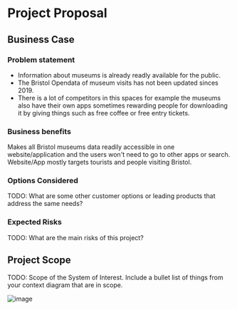 # Project Proposal

## Business Case

### Problem statement
- Information about museums is already readly available for the public. 
- The Bristol Opendata of museum visits has not been updated sinces 2019.
- There is a lot of competitors in this spaces for example the museums also have their own apps sometimes rewarding people for downloading it by giving things such as free coffee or free entry tickets.

### Business benefits
Makes all Bristol museums data readily accessible in one website/application and the users won't need to go to other apps or search. 
Website/App mostly targets tourists and people visiting Bristol. 

### Options Considered
TODO: What are some other customer options or leading products that address the same needs?

### Expected Risks
TODO: What are the main risks of this project?

## Project Scope
TODO: Scope of the System of Interest. Include a bullet list of things from your context diagram that are in scope.

![image](https://user-images.githubusercontent.com/110387603/198564858-73a76da1-ce7d-4899-9f73-d238caffccc8.png)
